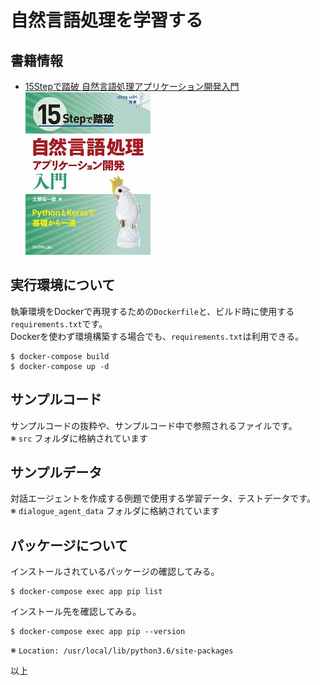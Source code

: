 # 自然言語処理を学習する

## 書籍情報
* [15Stepで踏破 自然言語処理アプリケーション開発入門](http://www.ric.co.jp/book/contents/book_1132.html)  
![15Stepで踏破 自然言語処理アプリケーション開発入門](./docs/book.jpg "表紙")

## 実行環境について
執筆環境をDockerで再現するための`Dockerfile`と、ビルド時に使用する`requirements.txt`です。  
Dockerを使わず環境構築する場合でも、`requirements.txt`は利用できる。  

```
$ docker-compose build
$ docker-compose up -d
```

## サンプルコード
サンプルコードの抜粋や、サンプルコード中で参照されるファイルです。  
※ `src` フォルダに格納されています  

## サンプルデータ
対話エージェントを作成する例題で使用する学習データ、テストデータです。  
※ `dialogue_agent_data` フォルダに格納されています  


## パッケージについて
インストールされているパッケージの確認してみる。
```
$ docker-compose exec app pip list
```

インストール先を確認してみる。  
```
$ docker-compose exec app pip --version
```
※ `Location: /usr/local/lib/python3.6/site-packages`

以上

